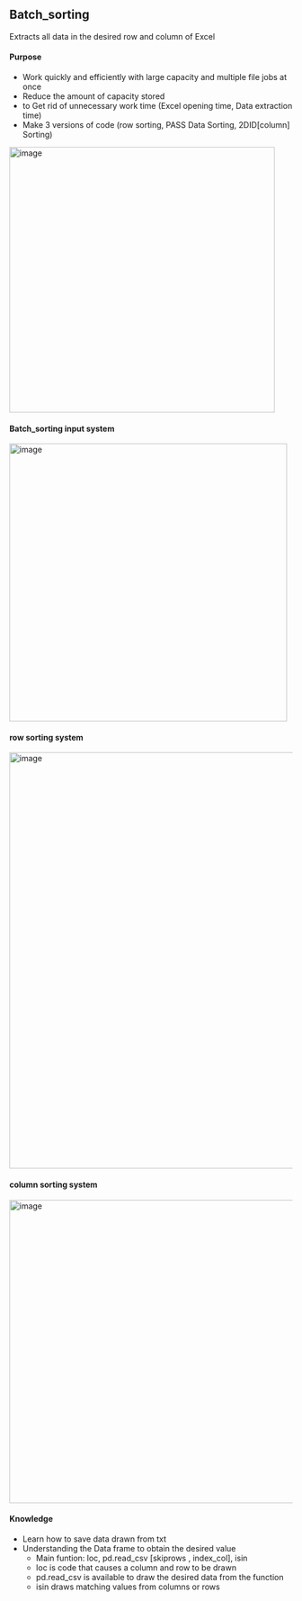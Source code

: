 
## Batch_sorting
Extracts all data in the desired row and column of Excel

#### Purpose
- Work quickly and efficiently with large capacity and multiple file jobs at once
- Reduce the amount of capacity stored
- to Get rid of unnecessary work time (Excel opening time, Data extraction time)
- Make 3 versions of code (row sorting, PASS Data Sorting, 2DID[column] Sorting)
<img width="472" alt="image" src="https://github.com/JeonHR/Batch_sorting/assets/140233882/f604a948-5353-46a4-93ea-d9ec07b611dd">

#### Batch_sorting input system
<img width="494" alt="image" src="https://github.com/JeonHR/Batch_sorting/assets/140233882/52939724-906c-44dd-8183-353a9410833c">

#### row sorting system
<img width="740" alt="image" src="https://github.com/JeonHR/Batch_sorting/assets/140233882/3d998192-a9bc-4181-af24-9aa3aa5af28f">

#### column sorting system
<img width="539" alt="image" src="https://github.com/JeonHR/Batch_sorting/assets/140233882/df113cc8-fdeb-40ce-a1e4-6c3b9897e98b">

#### Knowledge 
- Learn how to save data drawn from txt
- Understanding the Data frame to obtain the desired value
  - Main funtion: loc, pd.read_csv [skiprows , index_col], isin
  - loc is code that causes a column and row to be drawn
  - pd.read_csv is available to draw the desired data from the function
  - isin draws matching values from columns or rows
